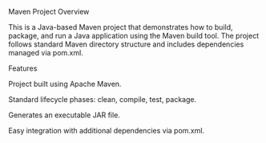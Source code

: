 Maven Project
Overview

This is a Java-based Maven project that demonstrates how to build, package, and run a Java application using the Maven build tool. The project follows standard Maven directory structure and includes dependencies managed via pom.xml.

Features

Project built using Apache Maven.

Standard lifecycle phases: clean, compile, test, package.

Generates an executable JAR file.

Easy integration with additional dependencies via pom.xml.

